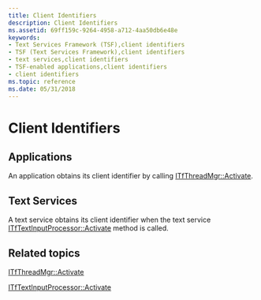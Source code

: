 ```yaml
---
title: Client Identifiers
description: Client Identifiers
ms.assetid: 69ff159c-9264-4958-a712-4aa50db6e48e
keywords:
- Text Services Framework (TSF),client identifiers
- TSF (Text Services Framework),client identifiers
- text services,client identifiers
- TSF-enabled applications,client identifiers
- client identifiers
ms.topic: reference
ms.date: 05/31/2018
---
```


# Client Identifiers

## Applications

An application obtains its client identifier by calling [ITfThreadMgr::Activate](/windows/desktop/api/Msctf/nf-msctf-itfthreadmgr-activate).

## Text Services

A text service obtains its client identifier when the text service [ITfTextInputProcessor::Activate](/windows/desktop/api/Msctf/nf-msctf-itftextinputprocessor-activate) method is called.

## Related topics

<dl> <dt>

[ITfThreadMgr::Activate](/windows/desktop/api/Msctf/nf-msctf-itfthreadmgr-activate)
</dt> <dt>

[ITfTextInputProcessor::Activate](/windows/desktop/api/Msctf/nf-msctf-itftextinputprocessor-activate)
</dt> </dl>

 

 




